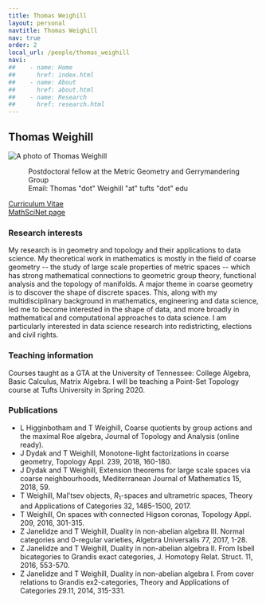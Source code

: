 ```yaml
---
title: Thomas Weighill
layout: personal
navtitle: Thomas Weighill
nav: true
order: 2
local_url: /people/thomas_weighill
navi:
##    - name: Home
##      href: index.html
##    - name: About
##      href: about.html
##    - name: Research
##      href: research.html
---
```


## Thomas Weighill

<dl class="bio-list">
    <dt class="bio__img-container">
        <img
            src="/uploads/weighill.jpg"
            class="bio__img"
            alt="A photo of Thomas Weighill"
        />
    </dt>
    <dd class="bio__body">
        <!-- <h2>Thomas Weighill</h2> -->
        <p>Postdoctoral fellow at the Metric Geometry and Gerrymandering Group<br>
           Email: Thomas "dot" Weighill "at" tufts "dot" edu
        </p>
    </dd>
</dl>


[Curriculum Vitae](TWeighill_CV.pdf) <br>
[MathSciNet page](http://www.ams.org/mathscinet/search/publications.html?pg1=INDI&s1=1068911)


### Research interests

My research is in geometry and topology and their applications to data science. My theoretical work in mathematics is mostly in the field of coarse geometry -- the study of large scale properties of metric spaces -- which has strong mathematical connections to geometric group theory, functional analysis and the topology of manifolds. A major theme in coarse geometry is to discover the shape of discrete spaces. This, along with my multidisciplinary background in mathematics, engineering and data science, led me to become interested in the shape of data, and more broadly in mathematical and computational approaches to data science. I am particularly interested in data science research into redistricting, elections and civil rights.


### Teaching information

Courses taught as a GTA at the University of Tennessee: College Algebra, Basic Calculus, Matrix Algebra. I will be teaching a Point-Set Topology course at Tufts University in Spring 2020.

### Publications

* L Higginbotham and T Weighill, Coarse quotients by group actions and the maximal Roe algebra, Journal of Topology and Analysis (online ready).
* J Dydak and T Weighill, Monotone-light factorizations in coarse geometry, Topology Appl. 239, 2018, 160-180.
* J Dydak and T Weighill, Extension theorems for large scale spaces via coarse neighbourhoods, Mediterranean Journal of Mathematics 15, 2018, 59.
* T Weighill, Mal'tsev objects, $R_1$-spaces and ultrametric spaces, Theory and Applications of Categories 32, 1485-1500, 2017.
* T Weighill, On spaces with connected Higson coronas, Topology Appl. 209, 2016, 301-315.
* Z Janelidze and T Weighill, Duality in non-abelian algebra III. Normal categories and 0-regular varieties, Algebra Universalis 77, 2017, 1-28.
* Z Janelidze and T Weighill, Duality in non-abelian algebra II. From Isbell bicategories to Grandis exact categories, J. Homotopy Relat. Struct. 11, 2016, 553-570.
* Z Janelidze and T Weighill, Duality in non-abelian algebra I. From cover relations to Grandis ex2-categories, Theory and Applications of Categories 29.11, 2014, 315-331.
